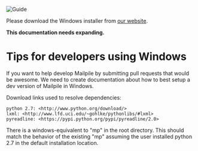 ![Guide](https://github.com/pagekite/Mailpile/wiki/images/page-guide.png)

Please download the Windows installer from [our website](https://www.mailpile.is/download/). 

**This documentation needs expanding.**

# Tips for developers using Windows

If you want to help develop Mailpile by submitting pull requests that would be awesome. We need to create documentation about how to best setup a dev version of Mailpile in Windows.

Download links used to resolve dependencies:

    python 2.7: <http://www.python.org/download/>
    lxml: <http://www.lfd.uci.edu/~gohlke/pythonlibs/#lxml>
    pyreadline: <https://pypi.python.org/pypi/pyreadline/2.0>

There is a windows-equivalent to "mp" in the root directory. This should
match the behavior of the existing "mp" assuming the user installed python
2.7 in the default installation location.

